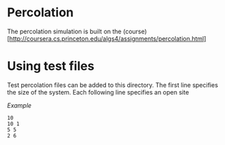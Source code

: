 # Percolation
The percolation simulation is built on the (course)[http://coursera.cs.princeton.edu/algs4/assignments/percolation.html]

# Using test files

Test percolation files can be added to this directory. 
The first line specifies the size of the system. 
Each following line specifies an open site

*Example*
~~~~
10
10 1
5 5
2 6
~~~~
